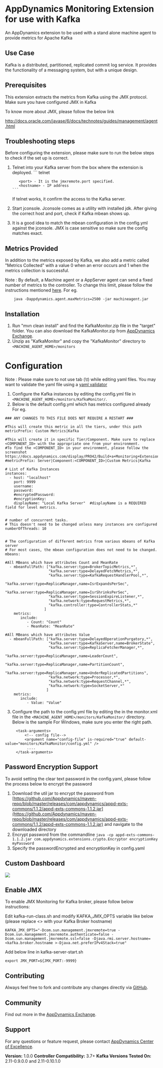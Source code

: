 AppDynamics Monitoring Extension for use with Kafka
==============================

An AppDynamics extension to be used with a stand alone machine agent to provide metrics for Apache Kafka


## Use Case ##

Kafka is a distributed, partitioned, replicated commit log service. It provides the functionality of a messaging system, but with a unique design.

## Prerequisites ##

This extension extracts the metrics from Kafka using the JMX protocol. Make sure you have configured JMX in Kafka

To know more about JMX, please follow the below link

 http://docs.oracle.com/javase/6/docs/technotes/guides/management/agent.html


## Troubleshooting steps ##
Before configuring the extension, please make sure to run the below steps to check if the set up is correct.

1. Telnet into your Kafka server from the box where the extension is deployed.
       ```
          telnet <hostname> <port>

          <port> - It is the jmxremote.port specified.
          <hostname> - IP address
       ```


    If telnet works, it confirm the access to the Kafka server.


2. Start jconsole. Jconsole comes as a utility with installed jdk. After giving the correct host and port, check if Kafka
mbean shows up.

3. It is a good idea to match the mbean configuration in the config.yml against the jconsole. JMX is case sensitive so make
sure the config matches exact.

## Metrics Provided ##

In addition to the metrics exposed by Kafka, we also add a metric called "Metrics Collected" with a value 0 when an error occurs and 1 when the metrics collection is successful.

Note : By default, a Machine agent or a AppServer agent can send a fixed number of metrics to the controller. To change this limit, please follow the instructions mentioned [here](http://docs.appdynamics.com/display/PRO14S/Metrics+Limits).
For eg.
```
    java -Dappdynamics.agent.maxMetrics=2500 -jar machineagent.jar
```


## Installation ##

1. Run "mvn clean install" and find the KafkaMonitor.zip file in the "target" folder. You can also download the KafkaMonitor.zip from [AppDynamics Exchange][].
2. Unzip as "KafkaMonitor" and copy the "KafkaMonitor" directory to `<MACHINE_AGENT_HOME>/monitors`


# Configuration ##

Note : Please make sure to not use tab (\t) while editing yaml files. You may want to validate the yaml file using a [yaml validator](http://yamllint.com/)

1. Configure the Kafka instances by editing the config.yml file in `<MACHINE_AGENT_HOME>/monitors/KafkaMonitor/`.
2. Below is the default config.yml which has metrics configured already
   For eg.

```
### ANY CHANGES TO THIS FILE DOES NOT REQUIRE A RESTART ###

#This will create this metric in all the tiers, under this path
metricPrefix: Custom Metrics|Kafka

#This will create it in specific Tier/Component. Make sure to replace <COMPONENT_ID> with the appropriate one from your environment.
#To find the <COMPONENT_ID> in your environment, please follow the screenshot https://docs.appdynamics.com/display/PRO42/Build+a+Monitoring+Extension+Using+Java
#metricPrefix: Server|Component:<COMPONENT_ID>|Custom Metrics|Kafka

# List of Kafka Instances
instances:
  - host: "localhost"
    port: 9999
    username:
    password:
    #encryptedPassword:
    #encryptionKey:
    displayName: "Local Kafka Server"  #displayName is a REQUIRED field for level metrics.


# number of concurrent tasks.
# This doesn't need to be changed unless many instances are configured
numberOfThreads: 10


# The configuration of different metrics from various mbeans of Kafka server
# For most cases, the mbean configuration does not need to be changed.
mbeans:

#All MBeans which have attributes Count and MeanRate
  - mbeanFullPath: ["kafka.server:type=BrokerTopicMetrics,*",
                    "kafka.server:type=DelayedFetchMetrics,*",
                    "kafka.server:type=KafkaRequestHandlerPool,*",
                    "kafka.server:type=ReplicaManager,name=IsrExpandsPerSec",
                    "kafka.server:type=ReplicaManager,name=IsrShrinksPerSec",
                    "kafka.server:type=SessionExpireListener,*",
                    "kafka.network:type=RequestMetrics,*",
                    "kafka.controller:type=ControllerStats,*"
                  ]
    metrics:
       include:
          - Count: "Count"
          - MeanRate: "MeanRate"

#All MBeans which have attributes Value
  - mbeanFullPath: ["kafka.server:type=DelayedOperationPurgatory,*",
                    "kafka.server:type=KafkaServer,name=BrokerState",
                    "kafka.server:type=ReplicaFetcherManager,*",
                    "kafka.server:type=ReplicaManager,name=LeaderCount",
                    "kafka.server:type=ReplicaManager,name=PartitionCount",
                    "kafka.server:type=ReplicaManager,name=UnderReplicatedPartitions",
                    "kafka.network:type=Processor,*",
                    "kafka.network:type=RequestChannel,*",
                    "kafka.network:type=SocketServer,*"
                   ]
    metrics:
       include:
          - Value: "Value"
```

3. Configure the path to the config.yml file by editing the <task-arguments> in the monitor.xml file in the `<MACHINE_AGENT_HOME>/monitors/KafkaMonitor/` directory. Below is the sample
   For Windows, make sure you enter the right path.
```
     <task-arguments>
         <!-- config file-->
         <argument name="config-file" is-required="true" default-value="monitors/KafkaMonitor/config.yml" />
          ....
     </task-arguments>
```
    
## Password Encryption Support
To avoid setting the clear text password in the config.yaml, please follow the process below to encrypt the password

1. Download the util jar to encrypt the password from [https://github.com/Appdynamics/maven-repo/blob/master/releases/com/appdynamics/appd-exts-commons/1.1.2/appd-exts-commons-1.1.2.jar](https://github.com/Appdynamics/maven-repo/blob/master/releases/com/appdynamics/appd-exts-commons/1.1.2/appd-exts-commons-1.1.2.jar) and navigate to the downloaded directory
2. Encrypt password from the commandline
`java -cp appd-exts-commons-1.1.2.jar com.appdynamics.extensions.crypto.Encryptor encryptionKey myPassword`
3. Specify the passwordEncrypted and encryptionKey in config.yaml

## Custom Dashboard ##
![](https://github.com/Appdynamics/kafka-monitoring-extension/blob/master/Kafka_CustomDashboard.png?raw=true)

## Enable JMX ##
To enable JMX Monitoring for Kafka broker, please follow below instructions:

Edit kafka-run-class.sh and modify KAFKA_JMX_OPTS variable like below (please replace <> with your Kafka Broker hostname)

```
KAFKA_JMX_OPTS="-Dcom.sun.management.jmxremote=true -Dcom.sun.management.jmxremote.authenticate=false -Dcom.sun.management.jmxremote.ssl=false -Djava.rmi.server.hostname=<kafka.broker.hostname >-Djava.net.preferIPv4Stack=true"
```
Add below line in kafka-server-start.sh

```
export JMX_PORT=${JMX_PORT:-9999}
```

## Contributing ##

Always feel free to fork and contribute any changes directly via [GitHub][].

## Community ##

Find out more in the [AppDynamics Exchange][].

## Support ##

For any questions or feature request, please contact [AppDynamics Center of Excellence][].

**Version:** 1.0.0
**Controller Compatibility:** 3.7+
**Kafka Versions Tested On:** 2.11-0.9.0.0 and 2.11-0.10.1.0

[Github]: https://github.com/Appdynamics/kafka-monitoring-extension
[AppDynamics Exchange]: https://www.appdynamics.com/community/exchange/kafka-monitoring-extension/
[AppDynamics Center of Excellence]: mailto:help@appdynamics.com
